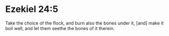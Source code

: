 # Ezekiel 24:5

Take the choice of the flock, and burn also the bones under it, [and] make it boil well, and let them seethe the bones of it therein.